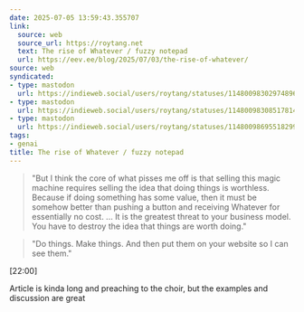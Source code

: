 ```yaml
---
date: 2025-07-05 13:59:43.355707
link:
  source: web
  source_url: https://roytang.net
  text: The rise of Whatever / fuzzy notepad
  url: https://eev.ee/blog/2025/07/03/the-rise-of-whatever/
source: web
syndicated:
- type: mastodon
  url: https://indieweb.social/users/roytang/statuses/114800983029748967
- type: mastodon
  url: https://indieweb.social/users/roytang/statuses/114800983085178147
- type: mastodon
  url: https://indieweb.social/users/roytang/statuses/114800986955182995
tags:
- genai
title: The rise of Whatever / fuzzy notepad
---
```


> "But I think the core of what pisses me off is that selling this magic machine requires selling the idea that doing things is worthless.  Because if doing something has some value, then it must be somehow better than pushing a button and receiving Whatever for essentially no cost. ... It is the greatest threat to your business model.  You have to destroy the idea that things are worth doing."

<!--sep-->

> "Do things.  Make things.  And then put them on your website so I can see them."

<time id="114800986955182995">[22:00]</time> <p>Article is kinda long and preaching to the choir, but the examples and discussion are great</p>